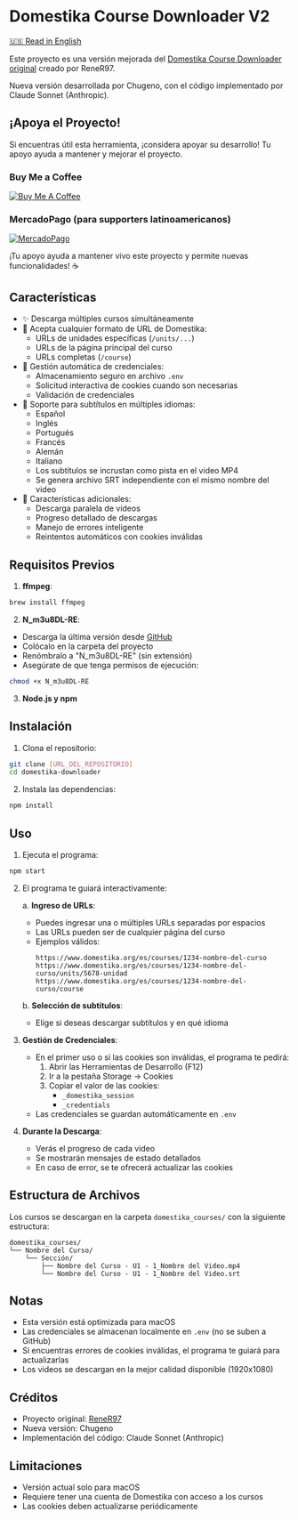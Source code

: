 # Domestika Course Downloader V2

[🇺🇸 Read in English](README.md)

Este proyecto es una versión mejorada del [Domestika Course Downloader original](https://github.com/ReneR97/domestika-downloader) creado por ReneR97.

Nueva versión desarrollada por Chugeno, con el código implementado por Claude Sonnet (Anthropic).

## ¡Apoya el Proyecto!

Si encuentras útil esta herramienta, ¡considera apoyar su desarrollo! Tu apoyo ayuda a mantener y mejorar el proyecto.

### Buy Me a Coffee
[![Buy Me A Coffee](https://img.shields.io/badge/Buy%20Me%20A%20Coffee-Apoyar-yellow.svg)](http://buymeacoffee.com/chugeno)

### MercadoPago (para supporters latinoamericanos)
[![MercadoPago](https://img.shields.io/badge/MercadoPago-Apoyar-blue.svg)](https://link.mercadopago.com.ar/eugenioazurmendi)

¡Tu apoyo ayuda a mantener vivo este proyecto y permite nuevas funcionalidades! ☕️

## Características

- ✨ Descarga múltiples cursos simultáneamente
- 🔄 Acepta cualquier formato de URL de Domestika:
  - URLs de unidades específicas (`/units/...`)
  - URLs de la página principal del curso
  - URLs completas (`/course`)
- 🔐 Gestión automática de credenciales:
  - Almacenamiento seguro en archivo `.env`
  - Solicitud interactiva de cookies cuando son necesarias
  - Validación de credenciales
- 📝 Soporte para subtítulos en múltiples idiomas:
  - Español
  - Inglés
  - Portugués
  - Francés
  - Alemán
  - Italiano
  - Los subtítulos se incrustan como pista en el video MP4
  - Se genera archivo SRT independiente con el mismo nombre del video
- 🚀 Características adicionales:
  - Descarga paralela de videos
  - Progreso detallado de descargas
  - Manejo de errores inteligente
  - Reintentos automáticos con cookies inválidas

## Requisitos Previos

1. **ffmpeg**:
```bash
brew install ffmpeg
```

2. **N_m3u8DL-RE**:
- Descarga la última versión desde [GitHub](https://github.com/nilaoda/N_m3u8DL-RE/releases)
- Colócalo en la carpeta del proyecto
- Renómbralo a "N_m3u8DL-RE" (sin extensión)
- Asegúrate de que tenga permisos de ejecución:
```bash
chmod +x N_m3u8DL-RE
```

3. **Node.js y npm**

## Instalación

1. Clona el repositorio:
```bash
git clone [URL_DEL_REPOSITORIO]
cd domestika-downloader
```

2. Instala las dependencias:
```bash
npm install
```

## Uso

1. Ejecuta el programa:
```bash
npm start
```

2. El programa te guiará interactivamente:

   a. **Ingreso de URLs**:
   - Puedes ingresar una o múltiples URLs separadas por espacios
   - Las URLs pueden ser de cualquier página del curso
   - Ejemplos válidos:
     ```
     https://www.domestika.org/es/courses/1234-nombre-del-curso
     https://www.domestika.org/es/courses/1234-nombre-del-curso/units/5678-unidad
     https://www.domestika.org/es/courses/1234-nombre-del-curso/course
     ```

   b. **Selección de subtítulos**:
   - Elige si deseas descargar subtítulos y en qué idioma

3. **Gestión de Credenciales**:
   - En el primer uso o si las cookies son inválidas, el programa te pedirá:
     1. Abrir las Herramientas de Desarrollo (F12)
     2. Ir a la pestaña Storage -> Cookies
     3. Copiar el valor de las cookies:
        - `_domestika_session`
        - `_credentials`
   - Las credenciales se guardan automáticamente en `.env`

4. **Durante la Descarga**:
   - Verás el progreso de cada video
   - Se mostrarán mensajes de estado detallados
   - En caso de error, se te ofrecerá actualizar las cookies

## Estructura de Archivos

Los cursos se descargan en la carpeta `domestika_courses/` con la siguiente estructura:
```
domestika_courses/
└── Nombre del Curso/
    └── Sección/
        ├── Nombre del Curso - U1 - 1_Nombre del Video.mp4
        └── Nombre del Curso - U1 - 1_Nombre del Video.srt
```

## Notas

- Esta versión está optimizada para macOS
- Las credenciales se almacenan localmente en `.env` (no se suben a GitHub)
- Si encuentras errores de cookies inválidas, el programa te guiará para actualizarlas
- Los videos se descargan en la mejor calidad disponible (1920x1080)

## Créditos

- Proyecto original: [ReneR97](https://github.com/ReneR97/domestika-downloader)
- Nueva versión: Chugeno
- Implementación del código: Claude Sonnet (Anthropic)

## Limitaciones

- Versión actual solo para macOS
- Requiere tener una cuenta de Domestika con acceso a los cursos
- Las cookies deben actualizarse periódicamente
